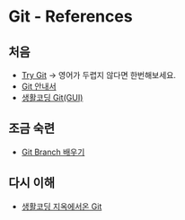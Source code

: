 # Git - References

## 처음

- [Try Git](https://try.github.io/levels/1/challenges/1) -> 영어가 두렵지 않다면 한번해보세요.
- [Git 안내서](https://rogerdudler.github.io/git-guide/index.ko.html)
- [생활코딩 Git(GUI)](https://opentutorials.org/course/1492)

## 조금 숙련

- [Git Branch 배우기](http://learnbranch.urigit.com/)

## 다시 이해

- [생활코딩 지옥에서온 Git](https://opentutorials.org/course/2708)
